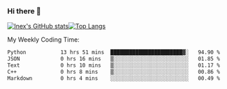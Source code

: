 ### Hi there 👋
[![lnex's GitHub stats](https://github-readme-stats.vercel.app/api?username=lnexenl&count_private=true&show_icons=true)](https://github.com/anuraghazra/github-readme-stats)[![Top Langs](https://github-readme-stats.vercel.app/api/top-langs/?username=lnexenl&layout=compact&langs_count=8&exclude_repo=32-bit-MIPS-CPU)](https://github.com/anuraghazra/github-readme-stats)

My Weekly Coding Time:
<!--START_SECTION:waka-->

```txt
Python           13 hrs 51 mins  ███████████████████████▓░   94.90 %
JSON             0 hrs 16 mins   ▒░░░░░░░░░░░░░░░░░░░░░░░░   01.85 %
Text             0 hrs 10 mins   ▒░░░░░░░░░░░░░░░░░░░░░░░░   01.17 %
C++              0 hrs 8 mins    ▒░░░░░░░░░░░░░░░░░░░░░░░░   00.86 %
Markdown         0 hrs 4 mins    ░░░░░░░░░░░░░░░░░░░░░░░░░   00.49 %
```

<!--END_SECTION:waka-->
